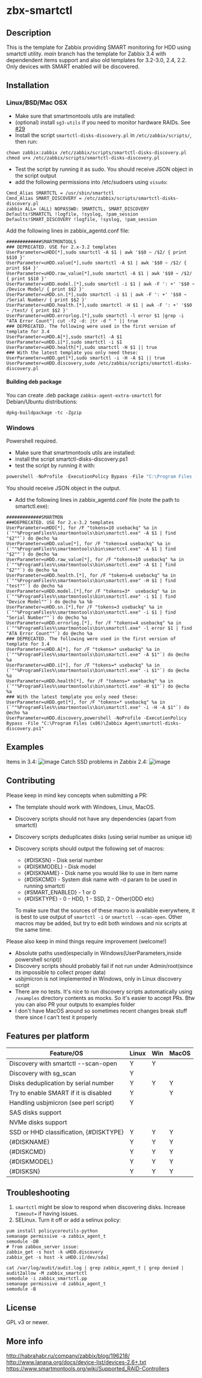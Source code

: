 # zbx-smartctl

## Description

This is the template for Zabbix providing SMART monitoring for HDD using smartctl utility.
*main* branch has the template for Zabbix 3.4 with dependendent items support and also old templates for 3.2-3.0, 2.4, 2.2. Only devices with SMART enabled will be discovered.

## Installation

### Linux/BSD/Mac OSX

- Make sure that smartmontools utils are installed:
- (optional) install `sg3-utils` if you need to monitor hardware RAIDs. See [#29](https://github.com/v-zhuravlev/zbx-smartctl/pull/29)
- Install the script `smartctl-disks-discovery.pl` in `/etc/zabbix/scripts/`, then run:

```text
chown zabbix:zabbix /etc/zabbix/scripts/smartctl-disks-discovery.pl
chmod u+x /etc/zabbix/scripts/smartctl-disks-discovery.pl
```

- Test the script by running it as sudo. You should receive JSON object in the script output
- add the following permissions into /etc/sudoers using `visudo`:

```text
Cmnd_Alias SMARTCTL = /usr/sbin/smartctl
Cmnd_Alias SMART_DISCOVERY = /etc/zabbix/scripts/smartctl-disks-discovery.pl
zabbix ALL= (ALL) NOPASSWD: SMARTCTL, SMART_DISCOVERY
Defaults!SMARTCTL !logfile, !syslog, !pam_session
Defaults!SMART_DISCOVERY !logfile, !syslog, !pam_session
```

Add the following lines in zabbix_agentd.conf file:

```text
#############SMARTMONTOOLS
### DEPRECATED. USE for 2.x-3.2 templates
UserParameter=uHDD[*],sudo smartctl -A $1 | awk '$$0 ~ /$2/ { print $$10 }'
UserParameter=uHDD.value[*],sudo smartctl -A $1 | awk '$$0 ~ /$2/ { print $$4 }'
UserParameter=uHDD.raw_value[*],sudo smartctl -A $1 | awk '$$0 ~ /$2/ { print $$10 }'
UserParameter=uHDD.model.[*],sudo smartctl -i $1 | awk -F ': +' '$$0 ~ /Device Model/ { print $$2 }'
UserParameter=uHDD.sn.[*],sudo smartctl -i $1 | awk -F ': +' '$$0 ~ /Serial Number/ { print $$2 }'
UserParameter=uHDD.health.[*],sudo smartctl -H $1 | awk -F ': +' '$$0 ~ /test/ { print $$2 }'
UserParameter=uHDD.errorlog.[*],sudo smartctl -l error $1 |grep -i "ATA Error Count"| cut -f2 -d: |tr -d " " || true
### DEPRECATED. The following were used in the first version of template for 3.4
UserParameter=uHDD.A[*],sudo smartctl -A $1
UserParameter=uHDD.i[*],sudo smartctl -i $1
UserParameter=uHDD.health[*],sudo smartctl -H $1 || true
### With the latest template you only need these:
UserParameter=uHDD.get[*],sudo smartctl -i -H -A $1 || true
UserParameter=uHDD.discovery,sudo /etc/zabbix/scripts/smartctl-disks-discovery.pl
```

#### Building deb package

You can create .deb package `zabbix-agent-extra-smartctl` for Debian/Ubuntu distributions:

```shell
dpkg-buildpackage -tc -Zgzip
```

### Windows

Powershell required.

- Make sure that smartmontools utils are installed:
- install the script smartctl-disks-discovery.ps1
- test the script by running it with:

```powershell
powershell -NoProfile -ExecutionPolicy Bypass -File "C:\Program Files (x86)\Zabbix Agent\smartctl-disks-discovery.ps1".
```

You should receive JSON object in the output.

- Add the following lines in zabbix_agentd.conf file (note the path to smartctl.exe):

```text
#############SMARTMON
###DEPRECATED. USE for 2.x-3.2 templates
UserParameter=uHDD[*], for /F "tokens=10 usebackq" %a in (`""%ProgramFiles%\smartmontools\bin\smartctl.exe" -A $1 | find "$2""`) do @echo %a
UserParameter=uHDD.value[*], for /F "tokens=4 usebackq" %a in (`""%ProgramFiles%\smartmontools\bin\smartctl.exe" -A $1 | find "$2""`) do @echo %a
UserParameter=uHDD.raw_value[*], for /F "tokens=10 usebackq" %a in (`""%ProgramFiles%\smartmontools\bin\smartctl.exe" -A $1 | find "$2""`) do @echo %a
UserParameter=uHDD.health.[*], for /F "tokens=6 usebackq" %a in (`""%ProgramFiles%\smartmontools\bin\smartctl.exe" -H $1 | find "test""`) do @echo %a
UserParameter=uHDD.model.[*],for /F "tokens=3*  usebackq" %a in (`""%ProgramFiles%\smartmontools\bin\smartctl.exe" -i $1 | find "Device Model""`) do @echo %a %b
UserParameter=uHDD.sn.[*],for /F "tokens=3 usebackq" %a in (`""%ProgramFiles%\smartmontools\bin\smartctl.exe" -i $1 | find "Serial Number""`) do @echo %a
UserParameter=uHDD.errorlog.[*], for /F "tokens=4 usebackq" %a in (`""%ProgramFiles%\smartmontools\bin\smartctl.exe" -l error $1 | find "ATA Error Count""`) do @echo %a
### DEPRECATED. The following were used in the first version of template for 3.4
UserParameter=uHDD.A[*], for /F "tokens=* usebackq" %a in (`""%ProgramFiles%\smartmontools\bin\smartctl.exe" -A $1"`) do @echo %a
UserParameter=uHDD.i[*], for /F "tokens=* usebackq" %a in (`""%ProgramFiles%\smartmontools\bin\smartctl.exe" -i $1"`) do @echo %a
UserParameter=uHDD.health[*], for /F "tokens=* usebackq" %a in (`""%ProgramFiles%\smartmontools\bin\smartctl.exe" -H $1"`) do @echo %a
### With the latest template you only need these:
UserParameter=uHDD.get[*], for /F "tokens=* usebackq" %a in (`""%ProgramFiles%\smartmontools\bin\smartctl.exe" -i -H -A $1"`) do @echo %a
UserParameter=uHDD.discovery,powershell -NoProfile -ExecutionPolicy Bypass -File "C:\Program Files (x86)\Zabbix Agent\smartctl-disks-discovery.ps1"
```

## Examples

Items in 3.4:
![image](https://user-images.githubusercontent.com/14870891/30012649-3b1cc758-914a-11e7-82d5-9c80abb1328f.png)
Catch SSD problems in Zabbix 2.4:
![image](https://user-images.githubusercontent.com/14870891/45471572-30d43580-b73a-11e8-8aa9-6d3260162ef3.png)

## Contributing

Please keep in mind key concepts when submitting a PR:

- The template should work with Windows, Linux, MacOS.
- Discovery scripts should not have any dependencies (apart from smartctl)
- Discovery scripts deduplicates disks (using serial number as unique id)
- Discovery scripts should output the following set of macros:
  - {#DISKSN} - Disk serial number
  - {#DISKMODEL} - Disk model
  - {#DISKNAME} - Disk name you would like to use in item name
  - {#DISKCMD} - System disk name with -d param to be used in running smartctl
  - {#SMART_ENABLED} - 1 or 0
  - {#DISKTYPE} - 0 - HDD, 1 - SSD, 2 - Other(ODD etc)
  
  To make sure that the sources of these macro is available everywhere, it is best to use output of `smartctl -i` or `smartctl --scan-open`. Other macros may be added, but try to edit both windows and nix scripts at the same time.


Please also keep in mind things require improvement (welcome!)

- Absolute paths used(especially in Windows(UserParameters,inside powershell script))
- Discovery scripts should probably fail if not run under Admin/root(since its impossible to collect proper data)
- usbjmicron is not implemented in Windows, only in Linux discovery script
- There are no tests. It's nice to run discovery scripts automatically using `/examples` directory contents as mocks. So it's easier to accept PRs. Btw you can also PR your outputs to examples folder
- I don't have MacOS around so sometimes recent changes break stuff there since I can't test it properly 

## Features per platform

|Feature/OS |Linux | Win | MacOS|
|-|-|-|-|
|Discovery with smartctl --scan-open| Y | Y |
|Discovery with sg_scan | Y |  |
|Disks deduplication by serial number | Y | Y |Y
|Try to enable SMART if it is disabled | Y |   |Y
| Handling usbjmicron (see perl script)|  Y |  |
| SAS disks support |   |  |
| NVMe disks support |   |  |
| SSD or HHD classification, {#DISKTYPE} | Y | Y |Y
| {#DISKNAME} | Y | Y |Y
| {#DISKCMD} | Y | Y |Y
| {#DISKMODEL} | Y | Y |Y
| {#DISKSN} | Y | Y |Y

## Troubleshooting

1. `smartctl` might be slow to respond when discovering disks. Increase `Timeout=` if having issues.  
2. SELinux. Turn it off or add a selinux policy:

```text
yum install policycoreutils-python
semanage permissive -a zabbix_agent_t
semodule -DB
# from zabbox_server issue:
zabbix_get -s host -k uHDD.discovery
zabbix_get -s host -k uHDD.i[/dev/sda]

cat /var/log/audit/audit.log | grep zabbix_agent_t | grep denied | audit2allow -M zabbix_smartctl
semodule -i zabbix_smartctl.pp
semanage permissive -d zabbix_agent_t
semodule -B
```


## License

GPL v3 or newer.

## More info

http://habrahabr.ru/company/zabbix/blog/196218/  
http://www.lanana.org/docs/device-list/devices-2.6+.txt  
https://www.smartmontools.org/wiki/Supported_RAID-Controllers  
